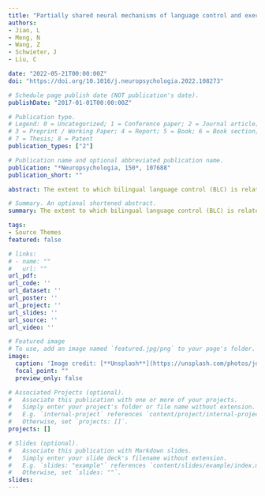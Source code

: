 ```yaml
---
title: "Partially shared neural mechanisms of language control and executive control in bilinguals: Meta-analytic comparisons of language and task switching studies"
authors:
- Jiao, L
- Meng, N
- Wang, Z
- Schwieter，J
- Liu, C

date: "2022-05-21T00:00:00Z"
doi: "https://doi.org/10.1016/j.neuropsychologia.2022.108273"

# Schedule page publish date (NOT publication's date).
publishDate: "2017-01-01T00:00:00Z"

# Publication type.
# Legend: 0 = Uncategorized; 1 = Conference paper; 2 = Journal article;
# 3 = Preprint / Working Paper; 4 = Report; 5 = Book; 6 = Book section;
# 7 = Thesis; 8 = Patent
publication_types: ["2"]

# Publication name and optional abbreviated publication name.
publication: "*Neuropsychologia, 150*, 107688"
publication_short: ""

abstract: The extent to which bilingual language control (BLC) is related to domain-general executive control (EC) remains unclear. The present study applied activation likelihood estimation (ALE) meta-analyses to identify commonalities and distinctions in the brain regions across domains reported in neuroimaging studies. We specifically compare results from two experimental tasks-language switching, a typical measure of BLC, and task switching, an experiment that measures EC. Conjunction analyses showed a domain-general pattern between language switching and task switching, with convergent activity in the left dorsolateral prefrontal cortex (DLPFC), pre-SMA/dACC complex (pre-supplementary motor area/dorsal anterior cingulate cortex), and left precuneus. Regarding domain-specificity, contrast analyses revealed stronger convergence of activation in the left fusiform gyrus and occipital gyrus in language switching compared to task switching, and conversely, stronger convergence of activation in the left DLPFC in task switching. Overall, these findings illustrate the partially overlapping nature of the neural circuits involved in BLC and EC.

# Summary. An optional shortened abstract.
summary: The extent to which bilingual language control (BLC) is related to domain-general executive control (EC) remains unclear. 

tags:
- Source Themes
featured: false

# links:
# - name: ""
#   url: ""
url_pdf: 
url_code: ''
url_dataset: ''
url_poster: ''
url_project: ''
url_slides: ''
url_source: ''
url_video: ''

# Featured image
# To use, add an image named `featured.jpg/png` to your page's folder. 
image:
  caption: 'Image credit: [**Unsplash**](https://unsplash.com/photos/jdD8gXaTZsc)'
  focal_point: ""
  preview_only: false

# Associated Projects (optional).
#   Associate this publication with one or more of your projects.
#   Simply enter your project's folder or file name without extension.
#   E.g. `internal-project` references `content/project/internal-project/index.md`.
#   Otherwise, set `projects: []`.
projects: []

# Slides (optional).
#   Associate this publication with Markdown slides.
#   Simply enter your slide deck's filename without extension.
#   E.g. `slides: "example"` references `content/slides/example/index.md`.
#   Otherwise, set `slides: ""`.
slides:
---
```

